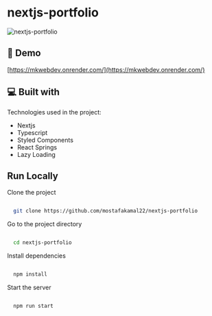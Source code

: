 # nextjs-portfolio

![nextjs-portfolio](https://socialify.git.ci/mostafakamal22/nextjs-portfolio/image?description=1&font=Raleway&language=1&name=1&owner=1&pattern=Charlie%20Brown&stargazers=1&theme=Auto)


<h2>🚀 Demo</h2>

[https://mkwebdev.onrender.com/](https://mkwebdev.onrender.com/)



<h2>💻 Built with</h2>

Technologies used in the project:

*   Nextjs
*   Typescript
*   Styled Components
*   React Springs
*   Lazy Loading



## Run Locally


Clone the project


```bash

  git clone https://github.com/mostafakamal22/nextjs-portfolio

```


Go to the project directory


```bash

  cd nextjs-portfolio

```


Install dependencies


```bash

  npm install

```


Start the server


```bash

  npm run start

```
